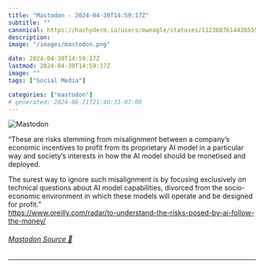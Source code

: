 ```yaml
---
title: "Mastodon - 2024-04-30T14:59:17Z"
subtitle: ""
canonical: https://hachyderm.io/users/mweagle/statuses/112360761442655957
description:
image: "/images/mastodon.png"

date: 2024-04-30T14:59:17Z
lastmod: 2024-04-30T14:59:17Z
image: ""
tags: ["Social Media"]

categories: ["mastodon"]
# generated: 2024-06-21T21:40:31-07:00
---
```

![Mastodon](/images/mastodon.png)

<p>“These are risks stemming from misalignment between a company’s economic incentives to profit from its proprietary AI model in a particular way and society’s interests in how the AI model should be monetised and deployed.</p><p>The surest way to ignore such misalignment is by focusing exclusively on technical questions about AI model capabilities, divorced from the socio-economic environment in which these models will operate and be designed for profit.”<br /><a href="https://www.oreilly.com/radar/to-understand-the-risks-posed-by-ai-follow-the-money/" target="_blank" rel="nofollow noopener noreferrer" translate="no"><span class="invisible">https://www.</span><span class="ellipsis">oreilly.com/radar/to-understan</span><span class="invisible">d-the-risks-posed-by-ai-follow-the-money/</span></a></p>


###### [Mastodon Source 🐘](https://hachyderm.io/@mweagle/112360761442655957)

___

